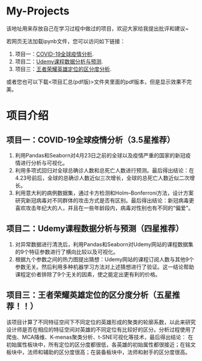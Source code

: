 # My-Projects
 该地址用来存放自己在学习过程中做过的项目，欢迎大家给我提出批评和建议~
 
 若网页无法加载ipynb文件，您可以访问如下链接：
 1. 项目一：[COVID-19全球疫情分析](https://nbviewer.jupyter.org/github/knowsomestringtheory/My-Projects/blob/master/COVID-19%E5%85%A8%E7%90%83%E7%96%AB%E6%83%85%E5%88%86%E6%9E%90/COVID-19%E9%A1%B9%E7%9B%AE.ipynb/ ). 
 2. 项目二：[Udemy课程数据分析与预测](https://nbviewer.jupyter.org/github/knowsomestringtheory/My-Projects/blob/master/Udemy%E8%AF%BE%E7%A8%8B%E9%A1%B9%E7%9B%AE/Udemy%20%E8%AF%BE%E7%A8%8B%E9%A1%B9%E7%9B%AE%20.ipynb ). 
 3. 项目三：[王者荣耀英雄定位的区分度分析](https://nbviewer.jupyter.org/github/knowsomestringtheory/My-Projects/blob/master/%E7%8E%8B%E8%80%85%E8%8D%A3%E8%80%80%E8%8B%B1%E9%9B%84%E5%AE%9A%E4%BD%8D%E7%9A%84%E5%8C%BA%E5%88%86%E5%BA%A6%E5%88%86%E6%9E%90/%E7%8E%8B%E8%80%85%E8%8D%A3%E8%80%80%E8%8B%B1%E9%9B%84%E5%AE%9A%E4%BD%8D%E7%9A%84%E5%8C%BA%E5%88%86%E5%BA%A6%E5%88%86%E6%9E%90.ipynb). 

或者您也可以下载<项目汇总(pdf版)>文件夹里面的pdf版本，但是显示效果不完美。
# 项目介绍
## 项目一：COVID-19全球疫情分析（3.5星推荐）
1. 利用Pandas和Seaborn对4月23日之前的全球以及疫情严重的国家的新冠疫情进行分析与可视化。
2. 利用多项式回归对全球总确诊人数和总死亡人数进行预测。最后得出结论：在4.23号前后，全球的总确诊人数近似三次增长，全球的总死亡人数近似二次增长。
3. 利用意大利的病例数据集，通过卡方检测和Holm–Bonferroni方法，设计方案研究新冠病毒对不同群体的攻击方式是否有区别。最后得出结论：新冠病毒更喜欢攻击年纪大的人，并且在一些年龄段内，病毒对性别也有不同的“偏爱”。 
## 项目二：Udemy课程数据分析与预测（四星推荐）
1. 对异常数据进行清洗后，利用Pandas和Seaborn对Udemy网站的课程数据集的9个特征参数进行了横向比较以及可视化。
2. 根据九个参数之间的热力图提出猜想：Udemy网站的课程订阅人数与其他9个参数无关。然后利用多种机器学习方法对上述猜想进行了验证。这一结论帮助课程定价者排除了9个无关的因素，使之能定出更有利的价格。
## 项目三：王者荣耀英雄定位的区分度分析（五星推荐！！）
该项目计算了不同特征空间下不同定位的英雄形成的聚类的轮廓系数，以此来研究设计师是否在相应的特征空间对英雄的不同定位有比较好的区分。分析过程使用了爬虫、MCA降维、K-menas聚类分析、t-SNE可视化等技术，最后得出结论：
在初始属性板块中，所有定位的区分度都很低，各英雄的初始属性都很接近；在铭文板块中，法师和辅助的区分度很高；在装备板块中，法师和射手的区分度很高。
